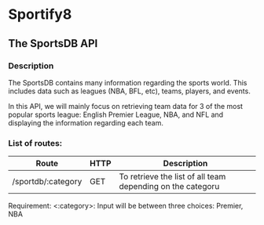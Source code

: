 # Sportify8

## The SportsDB API

### **Description**
The SportsDB contains many information regarding the sports world. This includes data such as leagues (NBA, BFL, etc), teams, players, and events.

In this API, we will mainly focus on retrieving team data for 3 of the most popular sports league: English Premier League, NBA, and NFL and displaying the information regarding each team.

### **List of routes:**
Route | HTTP | Description
------|------|------------
/sportdb/:category | GET | To retrieve the list of all team depending on the categoru

Requirement:
<:category>: Input will be between three choices: Premier, NBA
